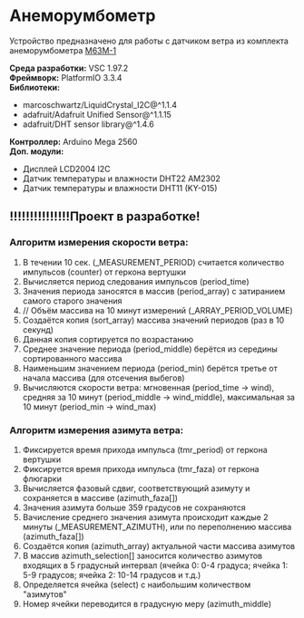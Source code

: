 # Анеморумбометр

Устройство предназначено для работы с датчиком ветра из 
комплекта анеморумбометра [М63М-1](artifacts/m63-m1-ps.pdf "Паспорт")

__Среда разработки:__ VSC 1.97.2\
__Фреймворк:__ PlatformIO 3.3.4\
__Библиотеки:__ 
- marcoschwartz/LiquidCrystal_I2C@^1.1.4
- adafruit/Adafruit Unified Sensor@^1.1.15
- adafruit/DHT sensor library@^1.4.6
  
__Контроллер:__ Arduino Mega 2560\
__Доп. модули:__
- Дисплей LCD2004 I2C
- Датчик температуры и влажности DHT22 AM2302
- Датчик температуры и влажности DHT11 (KY-015)

## !!!!!!!!!!!!!!!Проект в разработке!

### Алгоритм измерения скорости ветра:
1. В течении 10 сек. (_MEASUREMENT_PERIOD) считается количество импульсов (counter) от геркона вертушки
2. Вычисляется период следования импульсов (period_time)
3. Значения периода заносятся в массив (period_array) с затиранием самого старого значения
4. // Объём массива на 10 минут измерений (_ARRAY_PERIOD_VOLUME)
5. Создаётся копия (sort_array) массива значений периодов (раз в 10 секунд)
6. Данная копия сортируется по возрастанию
7. Среднее значение периода (period_middle) берётся из середины сортированного массива
8. Наименьшим значением периода (period_min) берётся третье от начала массива (для отсечения выбегов)
9. Вычисляются скорости ветра: мгновенная (period_time -> wind), средняя за 10 минут (period_middle -> wind_middle), максимальная за 10 минут (period_min -> wind_max)

### Алгоритм измерения азимута ветра:
1. Фиксируется время прихода импульса (tmr_period) от геркона вертушки
2. Фиксируется время прихода импульса (tmr_faza) от геркона флюгарки
3. Вычисляется фазовый сдвиг, соответствующий азимуту и сохраняется в массиве (azimuth_faza[])
4. Значения азимута больше 359 градусов не сохраняются
5. Вачисление среднего значения азимута происходит каждые 2 минуты (_MEASUREMENT_AZIMUTH), или по переполнению массива (azimuth_faza[])
6. Создаётся копия (azimuth_array) актуальной части массива азимутов
7. В массив azimuth_selection[] заносится количество азимутов входящих в 5 градусный интервал (ячейка 0: 0-4 градуса; ячейка 1: 5-9 градусов; ячейка 2: 10-14 градусов и т.д.)
8. Определяется ячейка (select) с наибольшим количеством "азимутов"
9. Номер ячейки переводится в градусную меру (azimuth_middle)

